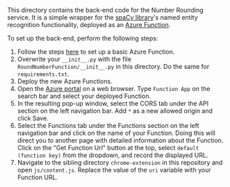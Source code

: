 This directory contains the back-end code for the Number Rounding service. It is a simple wrapper for the [spaCy library](https://spacy.io/)'s named entity recognition functionality, deployed as an [Azure Function](https://azure.microsoft.com/en-us/services/functions/).

To set up the back-end, perform the following steps:
1. Follow the steps [here](https://www.youtube.com/watch?v=Fb5pO3-62Nc) to set up a basic Azure Function.
1. Overwrite your `__init__.py` with the file `RoundNumberFunction/__init__.py` in this directory. Do the same for `requirements.txt`.
1. Deploy the new Azure Functions.
1. Open the [Azure portal](https://portal.azure.com/) on a web browser. Type `Function App` on the search bar and select your deployed Function.
1. In the resulting pop-up window, select the CORS tab under the API section on the left navigation bar. Add `*` as a new allowed origin and click Save.
1. Select the Functions tab under the Functions section on the left navigation bar and click on the name of your Function. Doing this will direct you to another page with detailed information about the Function. Click on the "Get Function Url" button at the top, select `default (function key)` from the dropdown, and record the displayed URL.
1. Navigate to the sibling directory `chrome-extension` in this repository and open `js/content.js`. Replace the value of the `uri` variable with your Function URL.